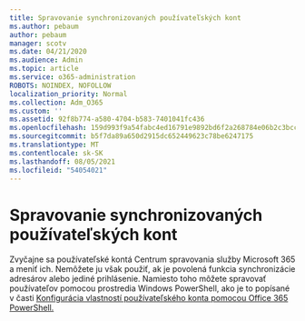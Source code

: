 ```yaml
---
title: Spravovanie synchronizovaných používateľských kont
ms.author: pebaum
author: pebaum
manager: scotv
ms.date: 04/21/2020
ms.audience: Admin
ms.topic: article
ms.service: o365-administration
ROBOTS: NOINDEX, NOFOLLOW
localization_priority: Normal
ms.collection: Adm_O365
ms.custom: ''
ms.assetid: 92f8b774-a580-4704-b583-7401041fc436
ms.openlocfilehash: 159d993f9a54fabc4ed16791e9892bd6f2a268784e06b2c3bccdcab39544349d
ms.sourcegitcommit: b5f7da89a650d2915dc652449623c78be6247175
ms.translationtype: MT
ms.contentlocale: sk-SK
ms.lasthandoff: 08/05/2021
ms.locfileid: "54054021"
---
```

# <a name="manage-synchronized-user-accounts"></a>Spravovanie synchronizovaných používateľských kont

Zvyčajne sa používateľské kontá Centrum spravovania služby Microsoft 365 a meniť ich. Nemôžete ju však použiť, ak je povolená funkcia synchronizácie adresárov alebo jediné prihlásenie. Namiesto toho môžete spravovať používateľov pomocou prostredia Windows PowerShell, ako je to popísané v časti [Konfigurácia vlastností používateľského konta pomocou Office 365 PowerShell.](https://docs.microsoft.com/office365/enterprise/powershell/configure-user-account-properties-with-office-365-powershell ) 
  

